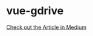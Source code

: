 # vue-gdrive

[Check out the Article in Medium](https://medium.com/practicaldesign/google-picker-with-vue-2a39de7f36e)
